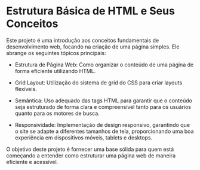 # Estrutura Básica de HTML e Seus Conceitos

Este projeto é uma introdução aos conceitos fundamentais de desenvolvimento web, focando na criação de uma página simples. Ele abrange os seguintes tópicos principais:

- Estrutura de Página Web: Como organizar o conteúdo de uma página de forma eficiente utilizando HTML.

- Grid Layout: Utilização do sistema de grid do CSS para criar layouts flexíveis.

- Semântica: Uso adequado das tags HTML para garantir que o conteúdo seja estruturado de forma clara e compreensível tanto para os usuários quanto para os motores de busca.

- Responsividade: Implementação de design responsivo, garantindo que o site se adapte a diferentes tamanhos de tela, proporcionando uma boa experiência em dispositivos móveis, tablets e desktops.

O objetivo deste projeto é fornecer uma base sólida para quem está começando a entender como estruturar uma página web de maneira eficiente e acessível.
